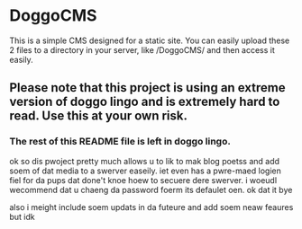 # DoggoCMS
This is a simple CMS designed for a static site. You can easily upload these 2 files to a directory in your server, like /DoggoCMS/ and then access it easily.
## Please note that this project is using an extreme version of doggo lingo and is extremely hard to read. Use this at your own risk.
### The rest of this README file is left in doggo lingo.

ok so dis pwoject pretty much allows u to lik to mak blog poetss and add soem of dat media to a swerver easeily. iet even has a pwre-maed logien fiel for da pups dat done't knoe hoew to secuere dere swerver. i woeudl wecommend dat u chaeng da password foerm its defaulet oen. ok dat it bye

also i meight include soem updats in da futeure and add soem neaw feaures but idk
